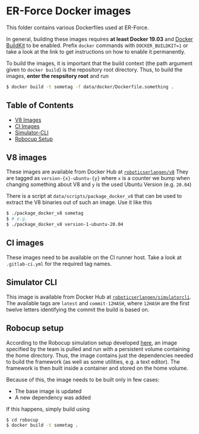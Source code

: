 # ER-Force Docker images
This folder contains various Dockerfiles used at ER-Force.

In general, building these images requires **at least Docker 19.03** and
[Docker BuildKit](https://docs.docker.com/develop/develop-images/build_enhancements/)
to be enabled. Prefix `docker` commands with `DOCKER_BUILDKIT=1` or take a look
at the link to get instructions on how to enable it permanently.

To build the images, it is important that the build context (the path argument
given to `docker build`) is the repository root directory. Thus, to build the
images, **enter the respsitory root** and run
```bash
$ docker build -t sometag -f data/docker/Dockerfile.something .
```

## Table of Contents
- [V8 Images](#v8-images)
- [CI Images](#ci-images)
- [Simulator-CLI](#simulator-cli)
- [Robocup Setup](#robocup-setup)

## V8 images
These images are available from Docker Hub at [`roboticserlangen/v8`](https://hub.docker.com/r/roboticserlangen/v8) They are
tagged as `version-{x}-ubuntu-{y}` where `x` is a counter we bump when changing
something about V8 and `y` is the used Ubuntu Version (e.g. `20.04`)

There is a script at `data/scripts/package_docker_v8` that can be used to
extract the V8 binaries out of such an image. Use it like this
```bash
$ ./package_docker_v8 sometag
$ # e.g.
$ ./package_docker_v8 version-1-ubuntu-20.04
```

## CI images
These images need to be available on the CI runner host. Take a look at
`.gitlab-ci.yml` for the required tag names.

## Simulator CLI
This image is available from Docker Hub at
[`roboticserlangen/simulatorcli`](https://hub.docker.com/repository/docker/roboticserlangen/simulatorcli).
The available tags are `latest` and `commit-12HASH`, where `12HASH` are the
first twelve letters identifying the commit the build is based on.

## Robocup setup
According to the Robocup simulation setup developed
[here](https://github.com/RoboCup-SSL/ssl-simulation-setup), an image specified
by the team is pulled and run with a persistent volume containing the home
directory.  Thus, the image contains just the dependencies needed to build the
framework (as well as some utilities, e.g. a text editor). The framework is
then built inside a container and stored on the home volume.

Because of this, the image needs to be built only in few cases:
- The base image is updated
- A new dependency was added

If this happens, simply build using
```bash
$ cd robocup
$ docker build -t sometag .
```
